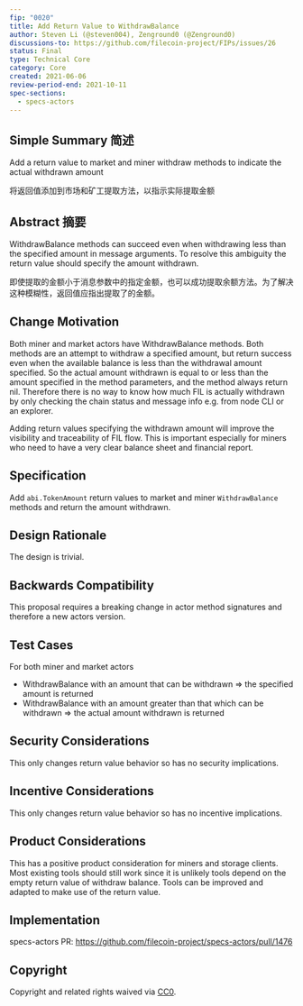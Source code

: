 ```yaml
---
fip: "0020"
title: Add Return Value to WithdrawBalance
author: Steven Li (@steven004), Zenground0 (@Zenground0)
discussions-to: https://github.com/filecoin-project/FIPs/issues/26
status: Final
type: Technical Core
category: Core
created: 2021-06-06
review-period-end: 2021-10-11
spec-sections: 
  - specs-actors
---
```


<!--You can leave these HTML comments in your merged FIP and delete the visible duplicate text guides, they will not appear and may be helpful to refer to if you edit it again. This is the suggested template for new FIPs. Note that a FIP number will be assigned by an editor. When opening a pull request to submit your FIP, please use an abbreviated title in the filename, `fip-draft_title_abbrev.md`. The title should be 44 characters or less.-->

## Simple Summary 简述
<!--"If you can't explain it simply, you don't understand it well enough." Provide a simplified and layman-accessible explanation of the FIP.-->
Add a return value to market and miner withdraw methods to indicate the actual withdrawn amount

将返回值添加到市场和矿工提取方法，以指示实际提取金额

## Abstract 摘要
<!--A short (~200 word) description of the technical issue being addressed.-->
WithdrawBalance methods can succeed even when withdrawing less than the specified amount in message arguments. To resolve this ambiguity the return value should specify the amount withdrawn.

即使提取的金额小于消息参数中的指定金额，也可以成功提取余额方法。为了解决这种模糊性，返回值应指出提取了的金额。

## Change Motivation
<!--The motivation is critical for FIPs that want to change the Filecoin protocol. It should clearly explain why the existing protocol specification is inadequate to address the problem that the FIP solves. FIP submissions without sufficient motivation may be rejected outright.-->

Both miner and market actors have WithdrawBalance methods.  Both methods are an attempt to withdraw a specified amount, but return success even when the available balance is less than the withdrawal amount specified.  So the actual amount withdrawn is equal to or less than the amount specified in the method parameters, and the method always return nil. Therefore there is no way to know how much FIL is actually withdrawn by only checking the chain status and message info e.g. from node CLI or an explorer.

Adding return values specifying the withdrawn amount will improve the visibility and traceability of FIL flow. This is important especially for miners who need to have a very clear balance sheet and financial report.

## Specification
<!--The technical specification should describe the syntax and semantics of any new feature. The specification should be detailed enough to allow competing, interoperable implementations for any of the current Filecoin implementations. -->
Add `abi.TokenAmount` return values to market and miner `WithdrawBalance` methods and return the amount withdrawn. 

## Design Rationale
<!--The rationale fleshes out the specification by describing what motivated the design and why particular design decisions were made. It should describe alternate designs that were considered and related work, e.g. how the feature is supported in other languages. The rationale may also provide evidence of consensus within the community, and should discuss important objections or concerns raised during discussion.-->
The design is trivial.

## Backwards Compatibility
<!--All FIPs that introduce backwards incompatibilities must include a section describing these incompatibilities and their severity. The FIP must explain how the author proposes to deal with these incompatibilities. FIP submissions without a sufficient backwards compatibility treatise may be rejected outright.-->
This proposal requires a breaking change in actor method signatures and therefore a new actors version.

## Test Cases
<!--Test cases for an implementation are mandatory for FIPs that are affecting consensus changes. Other FIPs can choose to include links to test cases if applicable.-->
For both miner and market actors
* WithdrawBalance with an amount that can be withdrawn => the specified amount is returned
* WithdrawBalance with an amount greater than that which can be withdrawn => the actual amount withdrawn is returned

## Security Considerations
<!--All FIPs must contain a section that discusses the security implications/considerations relevant to the proposed change. Include information that might be important for security discussions, surfaces risks and can be used throughout the life cycle of the proposal. E.g. include security-relevant design decisions, concerns, important discussions, implementation-specific guidance and pitfalls, an outline of threats and risks and how they are being addressed. FIP submissions missing the "Security Considerations" section will be rejected. A FIP cannot proceed to status "Final" without a Security Considerations discussion deemed sufficient by the reviewers.-->
This only changes return value behavior so has no security implications.

## Incentive Considerations
<!--All FIPs must contain a section that discusses the incentive implications/considerations relative to the proposed change. Include information that might be important for incentive discussion. A discussion on how the proposed change will incentivize reliable and useful storage is required. FIP submissions missing the "Incentive Considerations" section will be rejected. An FIP cannot proceed to status "Final" without a Incentive Considerations discussion deemed sufficient by the reviewers.-->
This only changes return value behavior so has no incentive implications.

## Product Considerations
<!--All FIPs must contain a section that discusses the product implications/considerations relative to the proposed change. Include information that might be important for product discussion. A discussion on how the proposed change will enable better storage-related goods and services to be developed on Filecoin. FIP submissions missing the "Product Considerations" section will be rejected. An FIP cannot proceed to status "Final" without a Product Considerations discussion deemed sufficient by the reviewers.-->
This has a positive product consideration for miners and storage clients.  Most existing tools should still work since it is unlikely tools depend on the empty return value of withdraw balance.  Tools can be improved and adapted to make use of the return value.

## Implementation
<!--The implementations must be completed before any core FIP is given status "Final", but it need not be completed before the FIP is accepted. While there is merit to the approach of reaching consensus on the specification and rationale before writing code, the principle of "rough consensus and running code" is still useful when it comes to resolving many discussions of API details.-->
specs-actors PR: https://github.com/filecoin-project/specs-actors/pull/1476

## Copyright
Copyright and related rights waived via [CC0](https://creativecommons.org/publicdomain/zero/1.0/).
